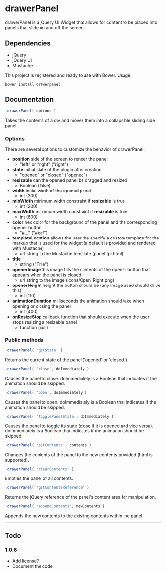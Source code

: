 # drawerPanel
drawerPanel is a jQuery UI Widget that allows for content to be placed into panels that slide on and off the screen. 

## Dependencies
- jQuery
- jQuery UI
- Mustache

This project is registered and ready to use with Bower. Usage:

```javascript
bower install drawerpanel
```

## Documentation
```javascript
.drawerPanel( options )
```

Takes the contents of a div and moves them into a collapsible sliding side panel. 

### Options
There are several options to customize the behavior of drawerPanel.

- **position** side of the screen to render the panel
  - "left" or "right" ("right")
- **state** initial state of the plugin after creation
  - "opened" or "closed" ("opened")
- **resizable** can the opened panel be dragged and resized
  - Boolean (false)
- **width** initial width of the opened panel
  - int (300)
- **minWidth** minimum width constraint if **resizable** is true
  - int (200)
- **maxWidth** maximum width constraint if **resizable** is true
  - int (600)
- **color** hex color for the background of the panel and the corresponding opener button
  - "#..." ("#eef")
- **templateLocation** allows the user the specify a custom template for the markup that is used for the widget (a default is provided and rendered with Mustache)
  - url string to the Mustache template (panel.tpl.html)
- **title**
  - string ("Title")
- **openerImage** this image fills the contents of the opener button that appears when the panel is closed
  - url string to the image (icons/Open_Right.png)
- **openerHeight** height the button should be (any image used should drive this)
  - int (110)
- **animationDuration** milliseconds the animation should take when opening or closing the panel
  - int (400)
- **onResizeStop** callback function that should execute when the user stops resizing a resizable panel
  - function (null)

### Public methods
```javascript
.drawerPanel( 'getState' )
```
Returns the current state of the panel ('opened' or 'closed.').

```javascript
.drawerPanel( 'close', doImmediately )
```
Causes the panel to close. doImmediately is a Boolean that indicates if the animation should be skipped.

```javascript
.drawerPanel( 'open', doImmediately )
```
Causes the panel to open. doImmediately is a Boolean that indicates if the animation should be skipped.

```javascript
.drawerPanel( 'togglePanelState', doImmediately )
```
Causes the panel to toggle its state (close if it is opened and vice versa). doImmediately is a Boolean that indicates if the animation should be skipped.

```javascript
.drawerPanel( 'setContents', contents )
```
Changes the contents of the panel to the new contents provided (html is supported).

```javascript
.drawerPanel( 'clearContents' )
```
Empties the panel of all contents.

```javascript
.drawerPanel( 'getContentsReference' )
```
Returns the jQuery reference of the panel's content area for manipulation.

```javascript
.drawerPanel( 'appendContents', newContents )
```
Appends the new contents to the existing contents within the panel.

---

## Todo
### 1.0.6
- Add license?
- Document the code